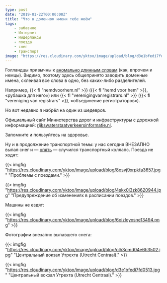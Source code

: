 ```yaml
---
type: post
date: "2019-01-22T00:00:00Z"
title: "Что в доменном имени тебе моём"
tags:
    - забавное
    - Интернет
    - Нидерланды
    - поезда
    - снег
    - транспорт
image: "https://res.cloudinary.com/yktoo/image/upload/blog/d3e1bfedi7fd0513.jpg"
---
```


Голландцы привычны к [аномально длинным словам](0051) (как, впрочем и немцы). Видимо, поэтому здесь общепринято заводить доменные имена, склеивая все слова в одно, без каких-либо разделителей.

Например, {{< fl "hemdvoorhem.nl" >}} ({{< fl "hemd voor hem" >}}, «рубашка для него») или {{< fl "verenigingvanregistrars.nl" >}} ({{< fl "vereniging van registrars" >}}, «объединение регистраторов»).

Но вот недавно я набрёл на один из шедевров.

<!--more-->

Официальный сайт Министерства дорог и инфраструктуры с дорожной информацией: [rijkswaterstaatverkeersinformatie.nl](https://rijkswaterstaatverkeersinformatie.nl/).

Запомните и пользуйтесь на здоровье.

Ну и в продолжение транспортной темы: у нас сегодня ВНЕЗАПНО выпал снег и — [опять](0140) — случился транспортный коллапс. Поезда не ходят:

{{< imgfig "https://res.cloudinary.com/yktoo/image/upload/blog/8osvj9xrpkfa3657.jpg" "Проблемы с поездами." >}}

{{< imgfig "https://res.cloudinary.com/yktoo/image/upload/blog/4skx0l3zk8620944.jpg" "Предупреждение об изменениях в расписании поездов." >}}

Машины не ездят:

{{< imgfig "https://res.cloudinary.com/yktoo/image/upload/blog/6oizloyxsne13494.png" >}}

Фотографии внезапно выпавшего снега:

{{< imgfig "https://res.cloudinary.com/yktoo/image/upload/blog/olh3omd04e6h3502.jpg" "Центральный вокзал Утрехта (Utrecht Centraal)." >}}

{{< imgfig "https://res.cloudinary.com/yktoo/image/upload/blog/d3e1bfedi7fd0513.jpg" "Центральный вокзал Утрехта (Utrecht Centraal)." >}}
